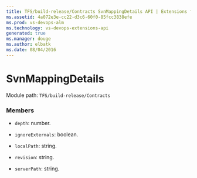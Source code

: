 ```yaml
---
title: TFS/build-release/Contracts SvnMappingDetails API | Extensions for Visual Studio Team Services
ms.assetid: 4a072e3e-cc22-d3c6-60f0-85fcc3838efe
ms.prod: vs-devops-alm
ms.technology: vs-devops-extensions-api
generated: true
ms.manager: douge
ms.author: elbatk
ms.date: 08/04/2016
---
```


# SvnMappingDetails

Module path: `TFS/build-release/Contracts`


### Members

* `depth`: number. 

* `ignoreExternals`: boolean. 

* `localPath`: string. 

* `revision`: string. 

* `serverPath`: string. 

